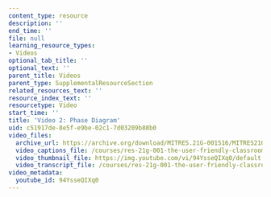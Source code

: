 ```yaml
---
content_type: resource
description: ''
end_time: ''
file: null
learning_resource_types:
- Videos
optional_tab_title: ''
optional_text: ''
parent_title: Videos
parent_type: SupplementalResourceSection
related_resources_text: ''
resource_index_text: ''
resourcetype: Video
start_time: ''
title: 'Video 2: Phase Diagram'
uid: c51917de-8e5f-e9be-02c1-7d03209b88b0
video_files:
  archive_url: https://archive.org/download/MITRES.21G-001S16/MITRES21G_001S16_PhaseDiagram_300k.mp4
  video_captions_file: /courses/res-21g-001-the-user-friendly-classroom-fall-2020/56bd36d4c0c45d55a133f1cabc88bc3d_94YsseQIXq0.vtt
  video_thumbnail_file: https://img.youtube.com/vi/94YsseQIXq0/default.jpg
  video_transcript_file: /courses/res-21g-001-the-user-friendly-classroom-fall-2020/86150531204fa94ff02c3a8d530acc44_94YsseQIXq0.pdf
video_metadata:
  youtube_id: 94YsseQIXq0
---
```

